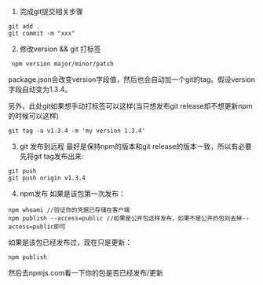 1. 完成git提交相关步骤
```
git add .
git commit -m "xxx"
```

2. 修改version && git 打标签
```
 npm version major/minor/patch
```
package.json会改变version字段值，然后也会自动加一个git的tag。假设version 字段自动变为1.3.4。


另外，此处git如果想手动打标签可以这样(当只想发布git release却不想更新npm的时候可以这样)
```
git tag -a v1.3.4 -m 'my version 1.3.4'
```

3. git 发布到远程
最好是保持npm的版本和git release的版本一致，所以有必要先将git tag发布出来:
```
git push
git push origin v1.3.4
```

4. npm发布
如果是该包第一次发布：
```
npm whoami //验证你的凭据已存储在客户端
npm publish --access=public //如果是公开包这样发布，如果不是公开的包则去掉--access=public即可

```

如果是该包已经发布过，现在只是更新：

```
npm publish
```

然后去npmjs.com看一下你的包是否已经发布/更新